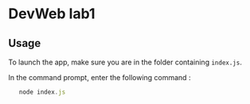 # DevWeb lab1

## Usage 
To launch the app, make sure you are in the folder containing ```index.js```.

In the command prompt, enter the following command :
```js
   node index.js
